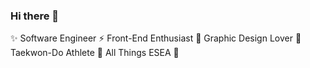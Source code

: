 ### Hi there 👋

✨ Software Engineer ⚡️ Front-End Enthusiast 🎨 Graphic Design Lover 🌈 Taekwon-Do Athlete 🥋 All Things ESEA 💮

